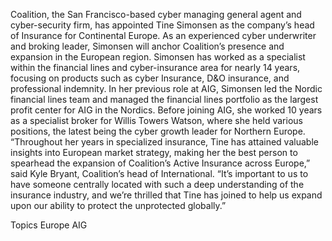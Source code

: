 Coalition, the San Francisco-based cyber managing general agent and cyber-security firm, has appointed Tine Simonsen as the company’s head of Insurance for Continental Europe. As an experienced cyber underwriter and broking leader, Simonsen will anchor Coalition’s presence and expansion in the European region.
Simonsen has worked as a specialist within the financial lines and cyber-insurance area for nearly 14 years, focusing on products such as cyber Insurance, D&O insurance, and professional indemnity. In her previous role at AIG, Simonsen led the Nordic financial lines team and managed the financial lines portfolio as the largest profit center for AIG in the Nordics. Before joining AIG, she worked 10 years as a specialist broker for Willis Towers Watson, where she held various positions, the latest being the cyber growth leader for Northern Europe.
“Throughout her years in specialized insurance, Tine has attained valuable insights into European market strategy, making her the best person to spearhead the expansion of Coalition’s Active Insurance across Europe,” said Kyle Bryant, Coalition’s head of International. “It’s important to us to have someone centrally located with such a deep understanding of the insurance industry, and we’re thrilled that Tine has joined to help us expand upon our ability to protect the unprotected globally.”

Topics
Europe
AIG
